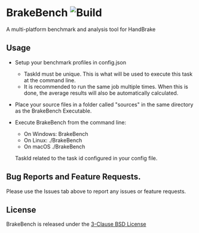 # BrakeBench ![Build](https://github.com/sr55/BrakeBench/workflows/Build/badge.svg)
A multi-platform benchmark and analysis tool for HandBrake


## Usage

* Setup your benchmark profiles in config.json
  * TaskId must be unique. This is what will be used to execute this task at the command line.
  * It is recommended to run the same job multiple times. When this is done, the average results will also be automatically calculated. 

* Place your source files in a folder called "sources" in the same directory as the BrakeBench Executable. 

* Execute BrakeBench from the command line:
  * On Windows:  BrakeBench <TaskId>
  * On Linux:    ./BrakeBench <TaskId>
  * On macOS     ./BrakeBench <TaskId>
  
  TaskId related to the task id configured in your config file.


## Bug Reports and Feature Requests.

Please use the Issues tab above to report any issues or feature requests. 

## License

BrakeBench is released under the [3-Clause BSD License](https://github.com/sr55/BrakeBench/blob/master/LICENSE) 
